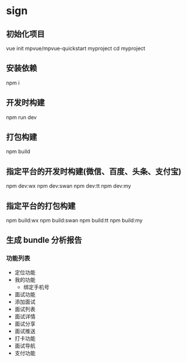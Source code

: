 # sign
## 初始化项目
vue init mpvue/mpvue-quickstart myproject
cd myproject

## 安装依赖
npm i

## 开发时构建
npm run dev

## 打包构建
npm build

## 指定平台的开发时构建(微信、百度、头条、支付宝)
npm dev:wx
npm dev:swan
npm dev:tt
npm dev:my

## 指定平台的打包构建
npm build:wx
npm build:swan
npm build:tt
npm build:my

## 生成 bundle 分析报告

### 功能列表
 - 定位功能
 - 我的功能
   - 绑定手机号
 - 面试功能
 - 添加面试
 - 面试列表
 - 面试详情
 - 面试分享
 - 面试推送
 - 打卡功能
 - 面试导航
 - 支付功能
